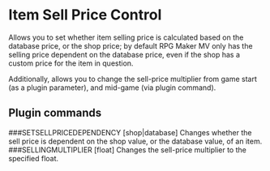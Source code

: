 # Item Sell Price Control
 
Allows you to set whether item selling price is calculated based on the 
database price, or the shop price; by default RPG Maker MV only has the 
selling price dependent on the database price, even if the shop has a 
custom price for the item in question.

Additionally, allows you to change the sell-price multiplier from game
start (as a plugin parameter), and mid-game (via plugin command).

## Plugin commands
###SETSELLPRICEDEPENDENCY [shop|database]
Changes whether the sell price is dependent on the shop value, or the database value,
of an item.
###SELLINGMULTIPLIER [float]
Changes the sell-price multiplier to the specified float.